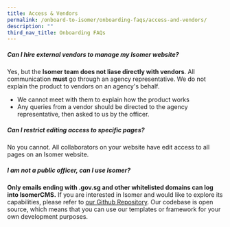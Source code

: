 ```yaml
---
title: Access & Vendors
permalink: /onboard-to-isomer/onboarding-faqs/access-and-vendors/
description: ""
third_nav_title: Onboarding FAQs
---
```

##### Can I hire external vendors to manage my Isomer website?

Yes, but the **Isomer team does not liase directly with vendors**. All communication **must** go through an agency representative. We do not  explain the product to vendors on an agency's behalf.

- We cannot meet with them to explain how the product works
- Any queries from a vendor should be directed to the agency representative, then asked to us by the officer.


##### Can I restrict editing access to specific pages?
No you cannot. All collaborators on your website have edit access to all pages on an Isomer website.

##### I am not a public officer, can I use Isomer?

**Only emails ending with .gov.sg and other whitelisted domains can log into IsomerCMS.** If you are interested in Isomer and would like to explore its capabilities, please refer to [our Github Repository](https://github.com/isomerpages). Our codebase is open source, which means that you can use our templates or framework for your own development purposes.